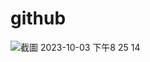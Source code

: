# github

![截圖 2023-10-03 下午8 25 14](https://github.com/benson1231/basic_R/assets/144930897/9fe6f5ce-e845-4201-a24c-74a91b83925e)
